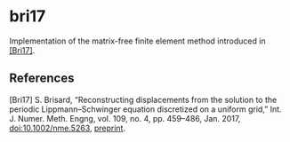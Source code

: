 # bri17

Implementation of the matrix-free finite element method introduced in
[\[Bri17\]](#bri17).

## References

<a name="bri17"></a>\[Bri17\] S. Brisard, “Reconstructing
displacements from the solution to the periodic Lippmann–Schwinger
equation discretized on a uniform grid,” Int. J. Numer. Meth. Engng,
vol. 109, no. 4, pp. 459–486, Jan. 2017,
[doi:10.1002/nme.5263](https://doi.org:10.1002/nme.5263),
[preprint](https://hal-enpc.archives-ouvertes.fr/hal-01304603).

<!-- Local Variables: -->
<!-- fill-column: 80 -->
<!-- End: -->
